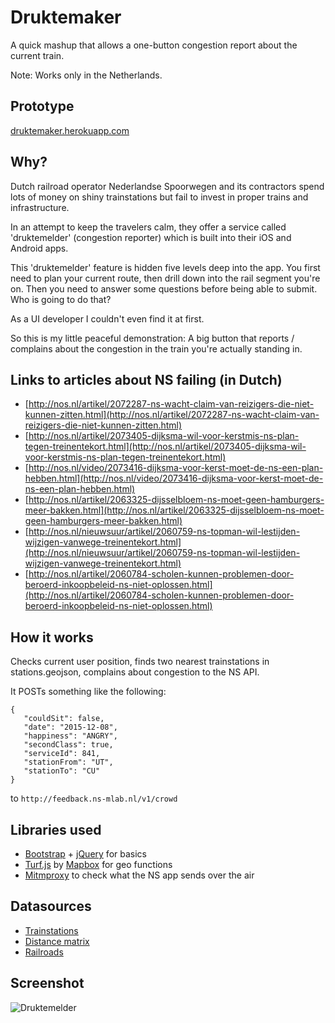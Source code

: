 Druktemaker
===========

A quick mashup that allows a one-button congestion report about the current train.

Note: Works only in the Netherlands.


Prototype
---------

[druktemaker.herokuapp.com](http://druktemaker.herokuapp.com/)


Why?
----

Dutch railroad operator Nederlandse Spoorwegen and its contractors spend lots of money on shiny trainstations but fail to invest in proper trains and infrastructure.

In an attempt to keep the travelers calm, they offer a service called 'druktemelder' (congestion reporter) which is built into their iOS and Android apps.

This 'druktemelder' feature is hidden five levels deep into the app. You first need to plan your current route, then drill down into the rail segment you're on. Then you need to answer some questions before being able to submit. Who is going to do that? 

As a UI developer I couldn't even find it at first.

So this is my little peaceful demonstration: A big button that reports / complains about the congestion in the train you're actually standing in.


Links to articles about NS failing (in Dutch)
---------------------------------------------

 - [http://nos.nl/artikel/2072287-ns-wacht-claim-van-reizigers-die-niet-kunnen-zitten.html](http://nos.nl/artikel/2072287-ns-wacht-claim-van-reizigers-die-niet-kunnen-zitten.html)
 - [http://nos.nl/artikel/2073405-dijksma-wil-voor-kerstmis-ns-plan-tegen-treinentekort.html](http://nos.nl/artikel/2073405-dijksma-wil-voor-kerstmis-ns-plan-tegen-treinentekort.html)
 - [http://nos.nl/video/2073416-dijksma-voor-kerst-moet-de-ns-een-plan-hebben.html](http://nos.nl/video/2073416-dijksma-voor-kerst-moet-de-ns-een-plan-hebben.html)
 - [http://nos.nl/artikel/2063325-dijsselbloem-ns-moet-geen-hamburgers-meer-bakken.html](http://nos.nl/artikel/2063325-dijsselbloem-ns-moet-geen-hamburgers-meer-bakken.html)
 - [http://nos.nl/nieuwsuur/artikel/2060759-ns-topman-wil-lestijden-wijzigen-vanwege-treinentekort.html](http://nos.nl/nieuwsuur/artikel/2060759-ns-topman-wil-lestijden-wijzigen-vanwege-treinentekort.html)
 - [http://nos.nl/artikel/2060784-scholen-kunnen-problemen-door-beroerd-inkoopbeleid-ns-niet-oplossen.html](http://nos.nl/artikel/2060784-scholen-kunnen-problemen-door-beroerd-inkoopbeleid-ns-niet-oplossen.html)


How it works
------------ 

Checks current user position, finds two nearest trainstations in stations.geojson, complains about congestion to the NS API.

It POSTs something like the following:

```
{
   "couldSit": false,
   "date": "2015-12-08",
   "happiness": "ANGRY",
   "secondClass": true,
   "serviceId": 841,
   "stationFrom": "UT",
   "stationTo": "CU"
}
```

to `http://feedback.ns-mlab.nl/v1/crowd`


Libraries used
--------------

- [Bootstrap](http://getbootstrap.com/) + [jQuery](https://jquery.com/) for basics
- [Turf.js](http://turfjs.org/) by [Mapbox](http://www.mapbox.com/) for geo functions
- [Mitmproxy](http://mitmproxy.org/) to check what the NS app sends over the air


Datasources
-----------

- [Trainstations](http://www.rijkswaterstaat.nl/apps/geoservices/geodata/dmc/nwb-spoorwegen/geogegevens/shapefile/01-12-2015/Treinstations/)
- [Distance matrix](http://www.rijdendetreinen.nl/over/open-data)
- [Railroads](https://www.pdok.nl/nl/producten/pdok-downloads/basis-registratie-topografie/topnl/topnl-actueel/top10nl)


Screenshot
----------

![Druktemelder](http://i.imgur.com/o4kTFER.jpg)
